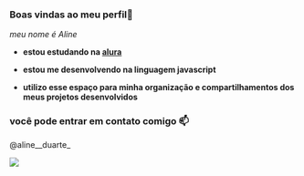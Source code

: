 ### Boas vindas ao meu perfil💙

_meu nome é Aline_

- **estou estudando na [alura](https://www.alura.com.br)**

- **estou me desenvolvendo na linguagem javascript**

- **utilizo esse espaço para minha organização e compartilhamentos dos meus projetos desenvolvidos**

### você pode entrar em contato comigo 📫

@aline__duarte_

![](https://media1.tenor.com/m/yDxgngEEeY0AAAAC/barbie-pink.gif)
